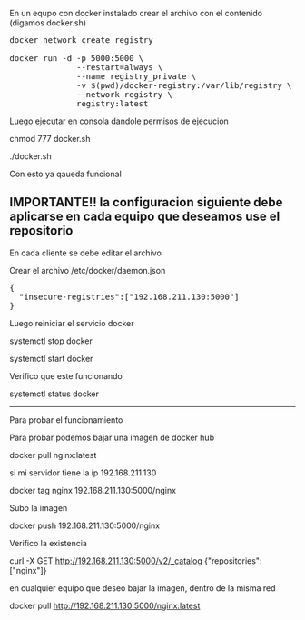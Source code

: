 
En un equpo con docker instalado crear el archivo con el contenido (digamos docker.sh)
<pre>
docker network create registry

docker run -d -p 5000:5000 \
              --restart=always \
              --name registry_private \
              -v $(pwd)/docker-registry:/var/lib/registry \
              --network registry \
              registry:latest
</pre>

Luego ejecutar en consola dandole permisos de ejecucion

chmod 777 docker.sh

./docker.sh

Con esto ya qaueda funcional

IMPORTANTE!! la configuracion siguiente debe aplicarse en cada equipo que deseamos use el repositorio
------------------------------------------------------------------------------------------------------
En cada cliente se debe editar el archivo

Crear el archivo /etc/docker/daemon.json
<pre>
{
  "insecure-registries":["192.168.211.130:5000"]
}
</pre>

Luego reiniciar el servicio docker

systemctl stop docker

systemctl start docker

Verifico que este funcionando

systemctl status docker

------------------------------------------------------------------------------------------------------
Para probar el funcionamiento

Para probar podemos bajar una imagen de docker hub 

docker pull nginx:latest

si mi servidor tiene la ip 192.168.211.130 

docker tag nginx 192.168.211.130:5000/nginx

Subo la imagen

docker push 192.168.211.130:5000/nginx

Verifico la existencia

curl -X GET http://192.168.211.130:5000/v2/_catalog
{"repositories":["nginx"]}

en cualquier equipo que deseo bajar la imagen, dentro de la misma red

docker pull http://192.168.211.130:5000/nginx:latest








